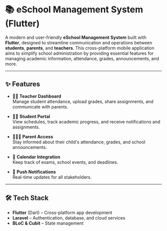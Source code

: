 # 📚 eSchool Management System (Flutter)

A modern and user-friendly **eSchool Management System** built with **Flutter**, designed to streamline communication and operations between **students**, **parents**, and **teachers**. This cross-platform mobile application aims to simplify school administration by providing essential features for managing academic information, attendance, grades, announcements, and more.

---

## ✨ Features

- 👨‍🏫 **Teacher Dashboard**  
  Manage student attendance, upload grades, share assignments, and communicate with parents.

- 👩‍🎓 **Student Portal**  
  View schedules, track academic progress, and receive notifications and assignments.

- 👨‍👩‍👧 **Parent Access**  
  Stay informed about their child's attendance, grades, and school announcements.

- 📅 **Calendar Integration**  
  Keep track of exams, school events, and deadlines.

- 🔔 **Push Notifications**  
  Real-time updates for all stakeholders.

---

## 🛠 Tech Stack

- **Flutter** (Dart) – Cross-platform app development
- **Laravel** – Authentication, database, and cloud services
- **BLoC & Cubit** – State management 
